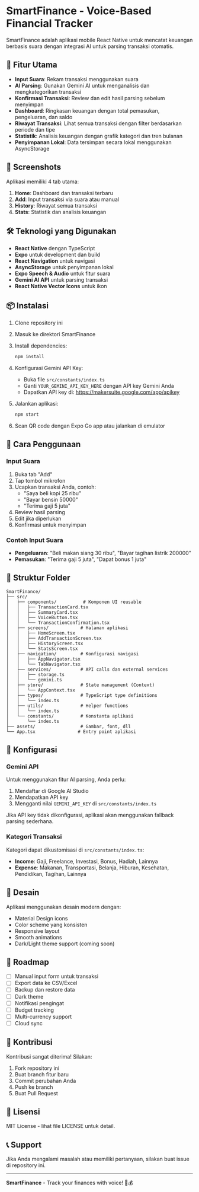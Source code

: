 # SmartFinance - Voice-Based Financial Tracker

SmartFinance adalah aplikasi mobile React Native untuk mencatat keuangan berbasis suara dengan integrasi AI untuk parsing transaksi otomatis.

## 🚀 Fitur Utama

- **Input Suara**: Rekam transaksi menggunakan suara
- **AI Parsing**: Gunakan Gemini AI untuk menganalisis dan mengkategorikan transaksi
- **Konfirmasi Transaksi**: Review dan edit hasil parsing sebelum menyimpan
- **Dashboard**: Ringkasan keuangan dengan total pemasukan, pengeluaran, dan saldo
- **Riwayat Transaksi**: Lihat semua transaksi dengan filter berdasarkan periode dan tipe
- **Statistik**: Analisis keuangan dengan grafik kategori dan tren bulanan
- **Penyimpanan Lokal**: Data tersimpan secara lokal menggunakan AsyncStorage

## 📱 Screenshots

Aplikasi memiliki 4 tab utama:
1. **Home**: Dashboard dan transaksi terbaru
2. **Add**: Input transaksi via suara atau manual
3. **History**: Riwayat semua transaksi
4. **Stats**: Statistik dan analisis keuangan

## 🛠️ Teknologi yang Digunakan

- **React Native** dengan TypeScript
- **Expo** untuk development dan build
- **React Navigation** untuk navigasi
- **AsyncStorage** untuk penyimpanan lokal
- **Expo Speech & Audio** untuk fitur suara
- **Gemini AI API** untuk parsing transaksi
- **React Native Vector Icons** untuk ikon

## 📦 Instalasi

1. Clone repository ini
2. Masuk ke direktori SmartFinance
3. Install dependencies:
   ```bash
   npm install
   ```

4. Konfigurasi Gemini API Key:
   - Buka file `src/constants/index.ts`
   - Ganti `YOUR_GEMINI_API_KEY_HERE` dengan API key Gemini Anda
   - Dapatkan API key di: https://makersuite.google.com/app/apikey

5. Jalankan aplikasi:
   ```bash
   npm start
   ```

6. Scan QR code dengan Expo Go app atau jalankan di emulator

## 🎯 Cara Penggunaan

### Input Suara
1. Buka tab "Add"
2. Tap tombol mikrofon
3. Ucapkan transaksi Anda, contoh:
   - "Saya beli kopi 25 ribu"
   - "Bayar bensin 50000"
   - "Terima gaji 5 juta"
4. Review hasil parsing
5. Edit jika diperlukan
6. Konfirmasi untuk menyimpan

### Contoh Input Suara
- **Pengeluaran**: "Beli makan siang 30 ribu", "Bayar tagihan listrik 200000"
- **Pemasukan**: "Terima gaji 5 juta", "Dapat bonus 1 juta"

## 📁 Struktur Folder

```
SmartFinance/
├── src/
│   ├── components/          # Komponen UI reusable
│   │   ├── TransactionCard.tsx
│   │   ├── SummaryCard.tsx
│   │   ├── VoiceButton.tsx
│   │   └── TransactionConfirmation.tsx
│   ├── screens/            # Halaman aplikasi
│   │   ├── HomeScreen.tsx
│   │   ├── AddTransactionScreen.tsx
│   │   ├── HistoryScreen.tsx
│   │   └── StatsScreen.tsx
│   ├── navigation/         # Konfigurasi navigasi
│   │   ├── AppNavigator.tsx
│   │   └── TabNavigator.tsx
│   ├── services/           # API calls dan external services
│   │   ├── storage.ts
│   │   └── gemini.ts
│   ├── store/              # State management (Context)
│   │   └── AppContext.tsx
│   ├── types/              # TypeScript type definitions
│   │   └── index.ts
│   ├── utils/              # Helper functions
│   │   └── index.ts
│   └── constants/          # Konstanta aplikasi
│       └── index.ts
├── assets/                 # Gambar, font, dll
└── App.tsx                # Entry point aplikasi
```

## 🔧 Konfigurasi

### Gemini API
Untuk menggunakan fitur AI parsing, Anda perlu:
1. Mendaftar di Google AI Studio
2. Mendapatkan API key
3. Mengganti nilai `GEMINI_API_KEY` di `src/constants/index.ts`

Jika API key tidak dikonfigurasi, aplikasi akan menggunakan fallback parsing sederhana.

### Kategori Transaksi
Kategori dapat dikustomisasi di `src/constants/index.ts`:
- **Income**: Gaji, Freelance, Investasi, Bonus, Hadiah, Lainnya
- **Expense**: Makanan, Transportasi, Belanja, Hiburan, Kesehatan, Pendidikan, Tagihan, Lainnya

## 🎨 Desain

Aplikasi menggunakan desain modern dengan:
- Material Design icons
- Color scheme yang konsisten
- Responsive layout
- Smooth animations
- Dark/Light theme support (coming soon)

## 🚧 Roadmap

- [ ] Manual input form untuk transaksi
- [ ] Export data ke CSV/Excel
- [ ] Backup dan restore data
- [ ] Dark theme
- [ ] Notifikasi pengingat
- [ ] Budget tracking
- [ ] Multi-currency support
- [ ] Cloud sync

## 🤝 Kontribusi

Kontribusi sangat diterima! Silakan:
1. Fork repository ini
2. Buat branch fitur baru
3. Commit perubahan Anda
4. Push ke branch
5. Buat Pull Request

## 📄 Lisensi

MIT License - lihat file LICENSE untuk detail.

## 📞 Support

Jika Anda mengalami masalah atau memiliki pertanyaan, silakan buat issue di repository ini.

---

**SmartFinance** - Track your finances with voice! 🎤💰
